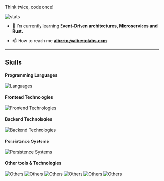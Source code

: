 Think twice, code once!

![stats](https://github-profile-summary-cards.vercel.app/api/cards/profile-details?username=viher3&theme=tokyonight)

- 🌱 I’m currently learning **Event-Driven architectures, Microservices and Rust.**

- 📫 How to reach me **alberto@albertolabs.com**

<hr />

## Skills

#### Programming Languages

![Languages](https://skillicons.dev/icons?i=php,js,typescript,java,python,rust)

#### Frontend Technologies
![Frontend Technologies](https://skillicons.dev/icons?i=react,redux,vuejs,html,css,sass,jquery,vite,npm,webpack,selenium)

#### Backend Technologies
![Backend Technologies](https://skillicons.dev/icons?i=symfony,spring,rabbitmq,docker)

#### Persistence Systems
![Persistence Systems](https://skillicons.dev/icons?i=mysql,mongodb,redis,elasticsearch,sqllite)

#### Other tools & Technologies
![Others](https://skillicons.dev/icons?i=linux,windows,raspberrypi)
![Others](https://skillicons.dev/icons?i=nginx,grafana,jenkins)
![Others](https://skillicons.dev/icons?i=aws,gcp,cloudflare)
![Others](https://skillicons.dev/icons?i=git,github,gitlab)
![Others](https://skillicons.dev/icons?i=postman,figma,notion)
![Others](https://skillicons.dev/icons?i=wordpress)


